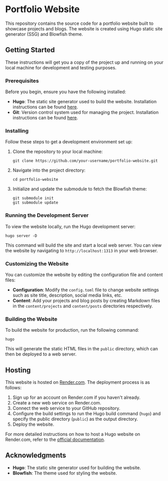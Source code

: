 # Portfolio Website

This repository contains the source code for a portfolio website built to showcase projects and blogs. The website is created using Hugo static site generator (SSG) and Blowfish theme.

## Getting Started

These instructions will get you a copy of the project up and running on your local machine for development and testing purposes.

### Prerequisites

Before you begin, ensure you have the following installed:

- **Hugo**: The static site generator used to build the website. Installation instructions can be found [here](https://gohugo.io/getting-started/installing/).
- **Git**: Version control system used for managing the project. Installation instructions can be found [here](https://git-scm.com/book/en/v2/Getting-Started-Installing-Git).

### Installing

Follow these steps to get a development environment set up:

1. Clone the repository to your local machine:

   ```
   git clone https://github.com/your-username/portfolio-website.git
   ```

2. Navigate into the project directory:

   ```
   cd portfolio-website
   ```

3. Initialize and update the submodule to fetch the Blowfish theme:

   ```
   git submodule init
   git submodule update
   ```

### Running the Development Server

To view the website locally, run the Hugo development server:

```
hugo server -D
```

This command will build the site and start a local web server. You can view the website by navigating to `http://localhost:1313` in your web browser.

### Customizing the Website

You can customize the website by editing the configuration file and content files:

- **Configuration**: Modify the `config.toml` file to change website settings such as site title, description, social media links, etc.
- **Content**: Add your projects and blog posts by creating Markdown files in the `content/projects` and `content/posts` directories respectively.

### Building the Website

To build the website for production, run the following command:

```
hugo
```

This will generate the static HTML files in the `public` directory, which can then be deployed to a web server.

## Hosting

This website is hosted on [Render.com](https://render.com). The deployment process is as follows:

1. Sign up for an account on Render.com if you haven't already.
2. Create a new web service on Render.com.
3. Connect the web service to your GitHub repository.
4. Configure the build settings to run the Hugo build command (`hugo`) and specify the public directory (`public`) as the output directory.
5. Deploy the website.

For more detailed instructions on how to host a Hugo website on Render.com, refer to the [official documentation](https://render.com/docs/deploy-hugo).

## Acknowledgments

- **Hugo**: The static site generator used for building the website.
- **Blowfish**: The theme used for styling the website.
